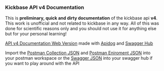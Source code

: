 ### Kickbase API v4 Documentation

This is **preliminary, quick and dirty documentation** of the kickbase api **v4**. This work is unofficial and not related to kickbase in any way. All of this was done for scientific reasons only and you should not use it for anything else but for your personal learning!

[API v4 Documentation Web Version](https://simonsagstetter.github.io/kickbase-api-v4-docs/) made with [Apidog](https://apidog.com/blog/export-postman-documentation-to-html-or-markdown/) and [Swagger Hub](https://app.swaggerhub.com/)

Import the [Postman Collection JSON](kickbase-v4.postman_collection.json) and [Postman Eniroment JSON](kickbase-v4.postman_environment.json) into your postman workspace or the [Swagger JSON](kickbase-v4.swagger.json) into your swagger hub if you want to play around with the API
